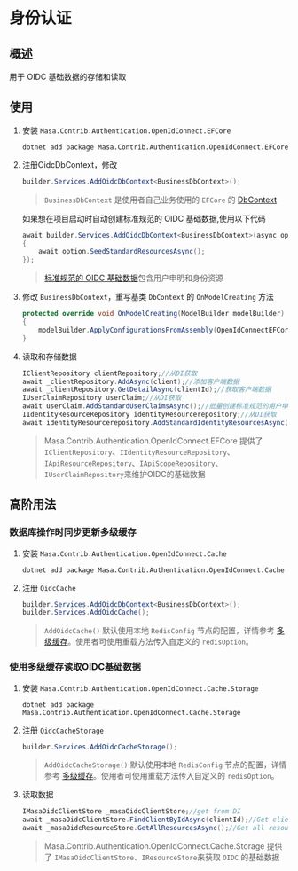 ﻿# 身份认证

## 概述

用于 OIDC 基础数据的存储和读取

## 使用

1. 安装 `Masa.Contrib.Authentication.OpenIdConnect.EFCore`

   ```shell 终端
   dotnet add package Masa.Contrib.Authentication.OpenIdConnect.EFCore
   ```

2. 注册OidcDbContext，修改

   ```csharp Program.cs
   builder.Services.AddOidcDbContext<BusinessDbContext>();
   ```

   > `BusinessDbContext` 是使用者自己业务使用的 `EFCore` 的 [DbContext](https://learn.microsoft.com/en-us/dotnet/api/microsoft.entityframeworkcore.dbcontext)

   如果想在项目启动时自动创建标准规范的 OIDC 基础数据,使用以下代码

   ```csharp 
   await builder.Services.AddOidcDbContext<BusinessDbContext>(async option =>
   {
       await option.SeedStandardResourcesAsync();
   });
   ```
   
   > [标准规范的 OIDC 基础数据](https://openid.net/specs/openid-connect-core-1_0.html#StandardClaims)包含用户申明和身份资源

3. 修改 `BusinessDbContext`，重写基类 `DbContext` 的 `OnModelCreating` 方法

   ```csharp 
   protected override void OnModelCreating(ModelBuilder modelBuilder)
   {
       modelBuilder.ApplyConfigurationsFromAssembly(OpenIdConnectEFCore.Assembly);
   }
   ```

4. 读取和存储数据

   ```csharp 
   IClientRepository clientRepository;//从DI获取
   await _clientRepository.AddAsync(client);//添加客户端数据
   await _clientRepository.GetDetailAsync(clientId);//获取客户端数据
   IUserClaimRepository userClaim;//从DI获取
   await userClaim.AddStandardUserClaimsAsync();//批量创建标准规范的用户申明数据
   IIdentityResourceRepository identityResourcerepository;//从DI获取
   await identityResourcerepository.AddStandardIdentityResourcesAsync();//批量创建标准规范的身份资源数据
   ```

   > Masa.Contrib.Authentication.OpenIdConnect.EFCore 提供了`IClientRepository`、`IIdentityResourceRepository`、`IApiResourceRepository`、`IApiScopeRepository`、`IUserClaimRepository`来维护OIDC的基础数据

## 高阶用法

### 数据库操作时同步更新多级缓存

1. 安装 `Masa.Contrib.Authentication.OpenIdConnect.Cache`

   ```shell 终端 
   dotnet add package Masa.Contrib.Authentication.OpenIdConnect.Cache
   ```

2. 注册 `OidcCache`

   ```csharp Program.cs
   builder.Services.AddOidcDbContext<BusinessDbContext>();
   builder.Services.AddOidcCache();
   ```

   > `AddOidcCache()` 默认使用本地 `RedisConfig` 节点的配置，详情参考 [多级缓存](/framework/building-blocks/caching)。使用者可使用重载方法传入自定义的 `redisOption`。

### 使用多级缓存读取OIDC基础数据

1. 安装 `Masa.Contrib.Authentication.OpenIdConnect.Cache.Storage`

   ```shell 终端 
   dotnet add package Masa.Contrib.Authentication.OpenIdConnect.Cache.Storage
   ```

2. 注册 `OidcCacheStorage`

   ```csharp Program.cs
   builder.Services.AddOidcCacheStorage();
   ```

   > `AddOidcCacheStorage()` 默认使用本地 `RedisConfig` 节点的配置，详情参考 [多级缓存](/framework/building-blocks/caching)。使用者可使用重载方法传入自定义的 `redisOption`。

3. 读取数据

   ```csharp 
   IMasaOidcClientStore _masaOidcClientStore;//get from DI
   await _masaOidcClientStore.FindClientByIdAsync(clientId);//Get client data
   await _masaOidcResourceStore.GetAllResourcesAsync();//Get all resource data
   ```
   
   > Masa.Contrib.Authentication.OpenIdConnect.Cache.Storage 提供了 `IMasaOidcClientStore`、`IResourceStore`来获取 `OIDC` 的基础数据
